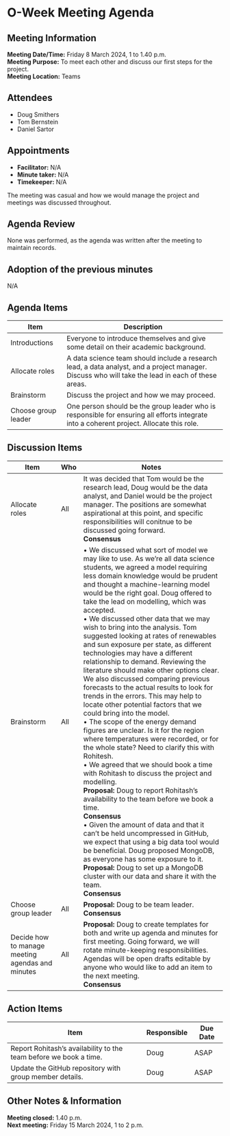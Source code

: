 # O-Week Meeting Agenda
## Meeting Information
**Meeting Date/Time:** Friday 8 March 2024, 1 to 1.40 p.m.  
**Meeting Purpose:** To meet each other and discuss our first steps for the project.  
**Meeting Location:** Teams  

## Attendees
- Doug Smithers
- Tom Bernstein
- Daniel Sartor

## Appointments
- **Facilitator:** N/A  
- **Minute taker:** N/A  
- **Timekeeper:** N/A  

The meeting was casual and how we would manage the project and meetings was discussed throughout.

## Agenda Review

None was performed, as the agenda was written after the meeting to maintain records.

## Adoption of the previous minutes

N/A

## Agenda Items

Item | Description
---- | ----
Introductions | Everyone to introduce themselves and give some detail on their academic background.
Allocate roles | A data science team should include a research lead, a data analyst, and a project manager. Discuss who will take the lead in each of these areas.
Brainstorm | Discuss the project and how we may proceed.
Choose group leader | One person should be the group leader who is responsible for ensuring all efforts integrate into a coherent project. Allocate this role.

## Discussion Items
Item | Who | Notes |
---- | ---- | ---- |
Allocate roles | All | It was decided that Tom would be the research lead, Doug would be the data analyst, and Daniel would be the project manager. The positions are somewhat aspirational at this point, and specific responsibilities will conitnue to be discussed going forward. <br> **Consensus** |
Brainstorm | All | • We discussed what sort of model we may like to use. As we’re all data science students, we agreed a model requiring less domain knowledge would be prudent and thought a machine-learning model would be the right goal. Doug offered to take the lead on modelling, which was accepted. <br> • We discussed other data that we may wish to bring into the analysis. Tom suggested looking at rates of renewables and sun exposure per state, as different technologies may have a different relationship to demand. Reviewing the literature should make other options clear. We also discussed comparing previous forecasts to the actual results to look for trends in the errors. This may help to locate other potential factors that we could bring into the model. <br> • The scope of the energy demand figures are unclear. Is it for the region where temperatures were recorded, or for the whole state? Need to clarify this with Rohitesh. <br> • We agreed that we should book a time with Rohitash to discuss the project and modelling. <br>**Proposal:** Doug to report Rohitash’s availability to the team before we book a time. <br> **Consensus**  <br> • Given the amount of data and that it can’t be held uncompressed in GitHub, we expect that using a big data tool would be beneficial. Doug proposed MongoDB, as everyone has some exposure to it. <br>**Proposal:** Doug to set up a MongoDB cluster with our data and share it with the team. <br> **Consensus** |
Choose group leader | All | **Proposal:** Doug to be team leader. <br> **Consensus** |
Decide how to manage meeting agendas and minutes | All | **Proposal:** Doug to create templates for both and write up agenda and minutes for first meeting. Going forward, we will rotate minute-keeping responsibilities. Agendas will be open drafts editable by anyone who would like to add an item to the next meeting. <br> **Consensus** |

## Action Items
| Item | Responsible | Due Date |
| ---- | ---- | ---- |
| Report Rohitash’s availability to the team before we book a time. | Doug | ASAP |
| Update the GitHub repository with group member details. | Doug | ASAP |

## Other Notes & Information

**Meeting closed:** 1.40 p.m.  
**Next meeting:** Friday 15 March 2024, 1 to 2 p.m.  


